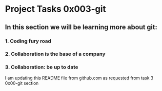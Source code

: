 # Project Tasks 0x003-git

## In this section we will be learning more about git:

### 1. Coding fury road

### 2. Collaboration is the base of a company

### 3. Collaboration: be up to date 



I am updating this README file from github.com as requested from task 3 0x00-git section
